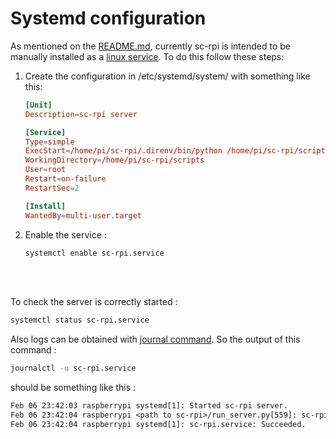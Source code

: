 # Systemd configuration

As mentioned on the [README.md](/README.md), currently sc-rpi is intended to be manually installed as a [linux service](https://www.liquidweb.com/kb/what-is-systemctl-an-in-depth-overview/#managing-services). To do this follow these steps:

1. Create the configuration in /etc/systemd/system/ with something like this:

    ```conf
    [Unit]
    Description=sc-rpi server

    [Service]
    Type=simple
    ExecStart=/home/pi/sc-rpi/.direnv/bin/python /home/pi/sc-rpi/scripts/network_checker.py
    WorkingDirectory=/home/pi/sc-rpi/scripts
    User=root
    Restart=on-failure
    RestartSec=2

    [Install]
    WantedBy=multi-user.target
    ```

2. Enable the service :

   ```bash
   systemctl enable sc-rpi.service
   ```

</br>
</br>

To check the server is correctly started :

```bash
systemctl status sc-rpi.service
```

Also logs can be obtained with [journal command](https://www.digitalocean.com/community/tutorials/how-to-use-journalctl-to-view-and-manipulate-systemd-logs). So the output of this command :

```bash
journalctl -u sc-rpi.service
```

should be something like this :

```txt
Feb 06 23:42:03 raspberrypi systemd[1]: Started sc-rpi server.
Feb 06 23:42:04 raspberrypi <path to sc-rpi>/run_server.py[559]: sc-rpi server ready to listen new connections.
Feb 06 23:42:04 raspberrypi systemd[1]: sc-rpi.service: Succeeded.
```
